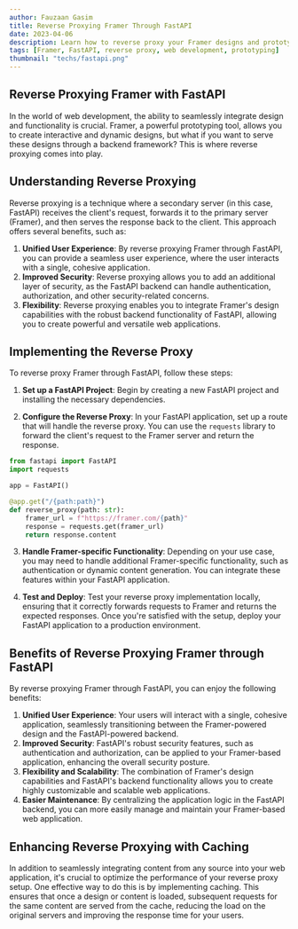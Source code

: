 ```yaml
---
author: Fauzaan Gasim
title: Reverse Proxying Framer Through FastAPI
date: 2023-04-06
description: Learn how to reverse proxy your Framer designs and prototypes through a FastAPI backend, enabling you to serve your interactive content seamlessly.
tags: [Framer, FastAPI, reverse proxy, web development, prototyping]
thumbnail: "techs/fastapi.png"
---
```


## Reverse Proxying Framer with FastAPI

In the world of web development, the ability to seamlessly integrate design and functionality is crucial. Framer, a powerful prototyping tool, allows you to create interactive and dynamic designs, but what if you want to serve these designs through a backend framework? This is where reverse proxying comes into play.

## Understanding Reverse Proxying

Reverse proxying is a technique where a secondary server (in this case, FastAPI) receives the client's request, forwards it to the primary server (Framer), and then serves the response back to the client. This approach offers several benefits, such as:

1. **Unified User Experience**: By reverse proxying Framer through FastAPI, you can provide a seamless user experience, where the user interacts with a single, cohesive application.
2. **Improved Security**: Reverse proxying allows you to add an additional layer of security, as the FastAPI backend can handle authentication, authorization, and other security-related concerns.
3. **Flexibility**: Reverse proxying enables you to integrate Framer's design capabilities with the robust backend functionality of FastAPI, allowing you to create powerful and versatile web applications.

## Implementing the Reverse Proxy

To reverse proxy Framer through FastAPI, follow these steps:

1. **Set up a FastAPI Project**: Begin by creating a new FastAPI project and installing the necessary dependencies.

2. **Configure the Reverse Proxy**: In your FastAPI application, set up a route that will handle the reverse proxy. You can use the `requests` library to forward the client's request to the Framer server and return the response.

```python
from fastapi import FastAPI
import requests

app = FastAPI()

@app.get("/{path:path}")
def reverse_proxy(path: str):
    framer_url = f"https://framer.com/{path}"
    response = requests.get(framer_url)
    return response.content
```

3. **Handle Framer-specific Functionality**: Depending on your use case, you may need to handle additional Framer-specific functionality, such as authentication or dynamic content generation. You can integrate these features within your FastAPI application.

4. **Test and Deploy**: Test your reverse proxy implementation locally, ensuring that it correctly forwards requests to Framer and returns the expected responses. Once you're satisfied with the setup, deploy your FastAPI application to a production environment.

## Benefits of Reverse Proxying Framer through FastAPI

By reverse proxying Framer through FastAPI, you can enjoy the following benefits:

1. **Unified User Experience**: Your users will interact with a single, cohesive application, seamlessly transitioning between the Framer-powered design and the FastAPI-powered backend.
2. **Improved Security**: FastAPI's robust security features, such as authentication and authorization, can be applied to your Framer-based application, enhancing the overall security posture.
3. **Flexibility and Scalability**: The combination of Framer's design capabilities and FastAPI's backend functionality allows you to create highly customizable and scalable web applications.
4. **Easier Maintenance**: By centralizing the application logic in the FastAPI backend, you can more easily manage and maintain your Framer-based web application.

## Enhancing Reverse Proxying with Caching

In addition to seamlessly integrating content from any source into your web application, it's crucial to optimize the performance of your reverse proxy setup. One effective way to do this is by implementing caching. This ensures that once a design or content is loaded, subsequent requests for the same content are served from the cache, reducing the load on the original servers and improving the response time for your users.